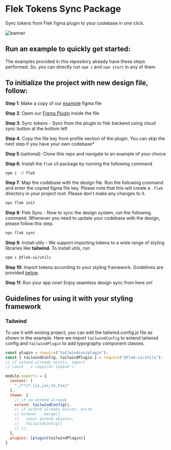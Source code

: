 # Flek Tokens Sync Package

Sync tokens from Flek figma plugin to your codebase in one click.

![banner](https://s3-alpha-sig.figma.com/plugins/1214690554806269773/51965/41059075/833e5074-dda6-4da2-952c-e49e767ab005-cover?Expires=1681689600&Signature=Svr33~~xKWh64fMeyYQrPIJwV5n5r6-28PRkT8MZv6vTtQrPYvnLicrkfFe1zXCuB0uxYFZJIopGKVkPbPgKWFBA3Og6G-bbBJw24XVjk7KdWlNoKq5cDR46e8-R4nA0wyY2zDxwfVBqP9m62uzVjaEEhXQclahRXK6X7a8j9vVNH0gmW3o07-WV-Sb7gdmWcPdJbivY2a39UX8YUE3i-G3nljfU2-WX8ecLhAy2NE7~XUZ49h94oshoUvQcoVrLj72gOf6Xm35mwRYDBA8EhQVlW-obp2EmspGIWDN2XNWna3IaTda9N0ly7EhazFKh5n9UVrmGEXv3Ora6Sg2sFA__&Key-Pair-Id=APKAQ4GOSFWCVNEHN3O4)

## Run an example to quickly get started:
The examples provided in this repository already have these steps performed. So, you can directly run `npm i` and `npm start` in any of them.

## To initialize the project with new design file, follow:
**Step 1**: Make a copy of our [example](https://www.figma.com/file/UuIMVaM1tjDURuJZuurA1G/Design-Tokens-Playground-Demo?node-id=0%3A1&t=UeaKUVx05eWmVulN-1) figma file

**Step 2**: Open our [Figma Plugin](https://www.figma.com/community/plugin/1214690554806269773/Flek---Create-%26-Sync-your-Design-Tokens) inside the file

**Step 3**: Sync tokens - Sync from the plugin to flek backend using cloud sync button at the bottom left

**Step 4**: Copy the file key from profile section of the plugin. You can skip the next step if you have your own codebase*

**Step 5** (optional):  Clone this repo and navigate to an example of your choice

**Step 6**: Install the `flek` cli package by running the following command
```sh
npm i -D flek
```

**Step 7**: Map the codebase with the design file. Run the following command and enter the copied figma file key. Please note that this will create a `.flek` directory in your project root. Please don't make any changes to it.

```sh
npx flek init
```

**Step 8**: Flek Sync - Now to sync the design system, run the following command. Whenever you need to update your codebase with the design, please follow this step.
```sh
npx flek sync
```

**Step 9**: Install utils - We support importing tokens to a wide range of styling libraries like **tailwind**. To install utils, run
```sh
npm i @flek-ui/utils
```

**Step 10**: Import tokens according to your styling framework. Guidelines are provided [below](#guidelines-for-using-it-with-your-styling-framework).

**Step 11**: Run your app now! Enjoy seamless design sync from here on!

## Guidelines for using it with your styling framework
### Tailwind
To use it with exising project, you can edit the tailwind.config.js file as shown in the example. Here we import `tailwindConfig` to extend tailwind config and `tailwindPlugin` to add typography component classes.

```js
const plugin = require("tailwindcss/plugin");
const { tailwindConfig, tailwindPlugin } = require("@flek-ui/utils");
// if extend already exists, import
// const _ = require('lodash');

module.exports = {
  content: [
    "./**/*.{js,jsx,ts,tsx}"
  ],
  theme: {
    // if no extend already
    extend: tailwindConfig(),
    // if extend already exists, write
    // extend: _.merge({
    //   <your extend object>,
    //   tailwindConfig()
    // }),
  },
  plugins: [plugin(tailwindPlugin)]
}
```
